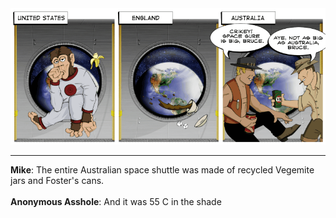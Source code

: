 <!--
.. title: Pioneers of Space
.. slug: pioneers-of-space
.. date: 2008/04/29 00:00:00
.. tags: 
.. link: 
.. description: 
-->

<a href='pioneers-of-space.html' title='View comments'>
<img class='comic' src='../assets/comics/20080429.png' />
</a>

<em></em>

<!-- TEASER_END -->
<hr />

<div class='comments'>
<b>Mike</b>: The entire Australian space shuttle was made of recycled Vegemite jars and Foster's cans.<br /><br />
<b>Anonymous Asshole</b>: And it was 55 C in the shade<br /><br />
</div>

